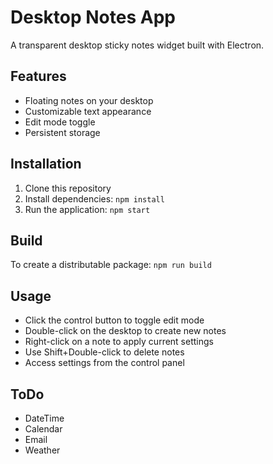 # Desktop Notes App

A transparent desktop sticky notes widget built with Electron.

## Features

- Floating notes on your desktop
- Customizable text appearance
- Edit mode toggle
- Persistent storage

## Installation

1. Clone this repository
2. Install dependencies: `npm install`
3. Run the application: `npm start`

## Build

To create a distributable package: `npm run build`

## Usage

- Click the control button to toggle edit mode
- Double-click on the desktop to create new notes
- Right-click on a note to apply current settings
- Use Shift+Double-click to delete notes
- Access settings from the control panel

## ToDo

- DateTime
- Calendar
- Email
- Weather